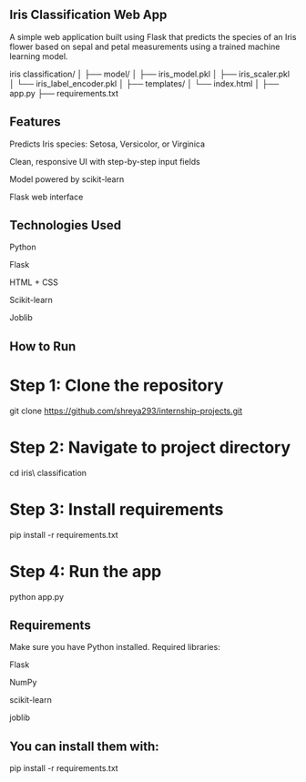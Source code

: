## Iris Classification Web App

A simple web application built using Flask that predicts the species of an Iris flower based on sepal and petal measurements using a trained machine learning model.

iris classification/
│
├── model/
│   ├── iris_model.pkl
│   ├── iris_scaler.pkl
│   └── iris_label_encoder.pkl
│
├── templates/
│   └── index.html
│
├── app.py
├── requirements.txt



 ## Features
Predicts Iris species: Setosa, Versicolor, or Virginica

Clean, responsive UI with step-by-step input fields

Model powered by scikit-learn

Flask web interface

## Technologies Used

Python

Flask

HTML + CSS

Scikit-learn

Joblib

 ## How to Run
 
# Step 1: Clone the repository

git clone https://github.com/shreya293/internship-projects.git

# Step 2: Navigate to project directory

cd iris\ classification

# Step 3: Install requirements

pip install -r requirements.txt

# Step 4: Run the app

python app.py

## Requirements

Make sure you have Python installed. Required libraries:

Flask

NumPy

scikit-learn

joblib

## You can install them with:

pip install -r requirements.txt
